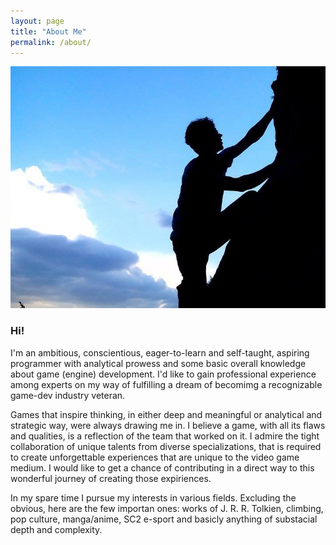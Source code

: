 ```yaml
---
layout: page
title: "About Me"
permalink: /about/
---
```


![Picture 1](/assets/AboutMe.jpg)

### Hi!

I'm an ambitious, conscientious, eager-to-learn and self-taught, aspiring programmer with analytical prowess and some basic overall knowledge about game (engine) development.
I'd like to gain professional experience among experts on my way of fulfilling a dream of becomimg a recognizable game-dev industry veteran.

Games that inspire thinking, in either deep and meaningful or analytical and strategic way, were always drawing me in. I believe a game, with all its flaws and qualities, is a reflection of the team that worked on it. I admire the tight collaboration of unique talents from diverse specializations, that is required to create unforgettable experiences that are unique to the video game medium. I would like to get a chance of contributing in a direct way to this wonderful journey of creating those expiriences.

In my spare time I pursue my interests in various fields. Excluding the obvious, here are the few importan ones: works of J. R. R. Tolkien, climbing, pop culture, manga/anime, SC2 e-sport and basicly anything of substacial depth and complexity.

